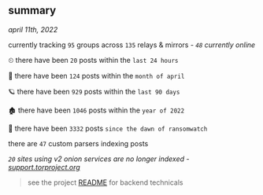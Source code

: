 
## summary
_april 11th, 2022_

currently tracking `95` groups across `135` relays & mirrors - _`48` currently online_

⏲ there have been `20` posts within the `last 24 hours`

🦈 there have been `124` posts within the `month of april`

🪐 there have been `929` posts within the `last 90 days`

🏚 there have been `1046` posts within the `year of 2022`

🦕 there have been `3332` posts `since the dawn of ransomwatch`

there are `47` custom parsers indexing posts

_`20` sites using v2 onion services are no longer indexed - [support.torproject.org](https://support.torproject.org/onionservices/v2-deprecation/)_

> see the project [README](https://github.com/thetanz/ransomwatch#ransomwatch--) for backend technicals
